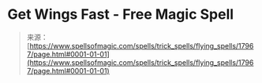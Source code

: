 <!--yml
category: 未分类
date: 2024-06-12 18:59:20
-->

# Get Wings Fast - Free Magic Spell

> 来源：[https://www.spellsofmagic.com/spells/trick_spells/flying_spells/17967/page.html#0001-01-01](https://www.spellsofmagic.com/spells/trick_spells/flying_spells/17967/page.html#0001-01-01)